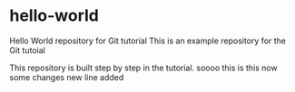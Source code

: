 # hello-world
Hello World repository for Git tutorial
This is an example repository for the Git tutoial 

This repository is built step by step in the tutorial.
soooo this is this
now some changes
new line added